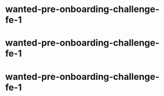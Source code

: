 # wanted-pre-onboarding-challenge-fe-1
# wanted-pre-onboarding-challenge-fe-1
# wanted-pre-onboarding-challenge-fe-1
